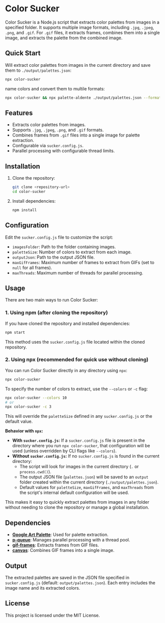 # Color Sucker

Color Sucker is a Node.js script that extracts color palettes from images in a specified folder. It supports multiple image formats, including `.jpg`, `.jpeg`, `.png`, and `.gif`. For `.gif` files, it extracts frames, combines them into a single image, and extracts the palette from the combined image.

## Quick Start

Will extract color palettes from images in the current directory and save them to `./output/palettes.json`:

```bash
npx color-sucker
```

name colors and convert them to multile formats:

```bash
npx color-sucker && npx palette-aldente ./output/palettes.json --formats name,rgb,hsl --namelist bestOf 
```


## Features

- Extracts color palettes from images.
- Supports `.jpg`, `.jpeg`, `.png`, and `.gif` formats.
- Combines frames from `.gif` files into a single image for palette extraction.
- Configurable via `sucker.config.js`.
- Parallel processing with configurable thread limits.

## Installation

1. Clone the repository:

   ```bash
   git clone <repository-url>
   cd color-sucker
   ```

2. Install dependencies:

   ```bash
   npm install
   ```

## Configuration

Edit the `sucker.config.js` file to customize the script:

- `imagesFolder`: Path to the folder containing images.
- `paletteSize`: Number of colors to extract from each image.
- `outputJson`: Path to the output JSON file.
- `maxGifFrames`: Maximum number of frames to extract from GIFs (set to `null` for all frames).
- `maxThreads`: Maximum number of threads for parallel processing.

## Usage

There are two main ways to run Color Sucker:

### 1. Using npm (after cloning the repository)

If you have cloned the repository and installed dependencies:

```bash
npm start
```

This method uses the `sucker.config.js` file located within the cloned repository.

### 2. Using npx (recommended for quick use without cloning)

You can run Color Sucker directly in any directory using `npx`:

```bash
npx color-sucker
```

To specify the number of colors to extract, use the `--colors` or `-c` flag:

```bash
npx color-sucker --colors 10
# or
npx color-sucker -c 3
```

This will override the `paletteSize` defined in any `sucker.config.js` or the default value.

**Behavior with `npx`:**

- **With `sucker.config.js`:** If a `sucker.config.js` file is present in the directory where you run `npx color-sucker`, that configuration will be used (unless overridden by CLI flags like `--colors`).
- **Without `sucker.config.js`:** If no `sucker.config.js` is found in the current directory:
  - The script will look for images in the current directory (`.` or `process.cwd()`).
  - The output JSON file (`palettes.json`) will be saved to an `output` folder created within the current directory (`./output/palettes.json`).
  - Default values for `paletteSize`, `maxGifFrames`, and `maxThreads` from the script's internal default configuration will be used.

This makes it easy to quickly extract palettes from images in any folder without needing to clone the repository or manage a global installation.

## Dependencies

- **[Google Art Palette](https://github.com/google/art-palette)**: Used for palette extraction.
- **[p-queue](https://www.npmjs.com/package/p-queue)**: Manages parallel processing with a thread pool.
- **[gif-frames](https://www.npmjs.com/package/gif-frames)**: Extracts frames from GIF files.
- **[canvas](https://www.npmjs.com/package/canvas)**: Combines GIF frames into a single image.

## Output

The extracted palettes are saved in the JSON file specified in `sucker.config.js` (default: `output/palettes.json`). Each entry includes the image name and its extracted colors.

## License

This project is licensed under the MIT License.
